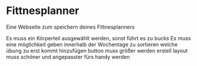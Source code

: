# Fittnesplanner
 Eine Webseite zum speichern deines Fittnesplanners


Es muss ein Körperteil ausgewählt werden, sonst führt es zu bucks
Es muss eine möglichkeit geben innerhalb der Wochentage zu sortieren welche übung zu erst kommt
hinzufügen button muss größer werden
erstell layout muss schöner und angepasster fürs handy werden